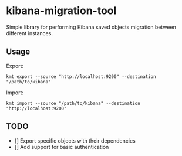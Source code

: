 # kibana-migration-tool

Simple library for performing Kibana saved objects migration between different instances.


## Usage

Export:

`kmt export --source "http://localhost:9200" --destination "/path/to/kibana"`

Import:

`kmt import --source "/path/to/kibana" --destination "http://localhost:9200"`

## TODO

- [] Export specific objects with their dependencies
- [] Add support for basic authentication


